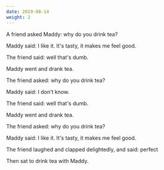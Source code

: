 ```yaml
---
date: 2019-08-14
weight: 2
---
```


A friend asked Maddy: why do you drink tea?

Maddy said: I like it. It's tasty, it makes me feel good.

The friend said: well that's dumb.

Maddy went and drank tea.

The friend asked: why do you drink tea?

Maddy said: I don't know.

The friend said: well that's dumb.

Maddy went and drank tea.

The friend asked: why do you drink tea?

Maddy said: I like it. It's tasty, it makes me feel good.

The friend laughed and clapped delightedly, and said: perfect

Then sat to drink tea with Maddy.

<!-- Acknowledge the pointlessness of the things you do. You do the work, and then you forget about it. -->
